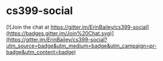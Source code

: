 # cs399-social

[![Join the chat at https://gitter.im/ErinBailey/cs399-social](https://badges.gitter.im/Join%20Chat.svg)](https://gitter.im/ErinBailey/cs399-social?utm_source=badge&utm_medium=badge&utm_campaign=pr-badge&utm_content=badge)
